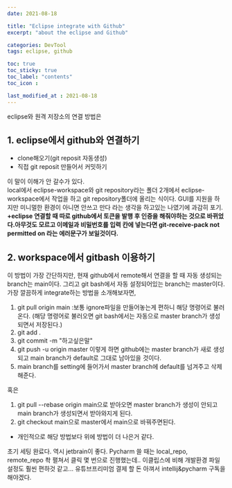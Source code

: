 ```yaml
---
date: 2021-08-18

title: "Eclipse integrate with Github"
excerpt: "about the eclipse and Github"

categories: DevTool
tags: eclipse, github

toc: true  
toc_sticky: true
toc_label: "contents"
toc_icon : 

last_modified_at : 2021-08-18
---
```


eclipse와 원격 저장소의 연결 방법은

## 1. eclipse에서 github와 연결하기
- clone해오기(git reposit 자동생성)
- 직접 git reposit 만들어서 커밋하기

이 말이 이해가 안 갈수가 있다.  
local에서 eclipse-workspace와 git repository라는 폴더 2개에서 eclipse-workspace에서 작업을 하고 git repository폴더에 올리는 식이다. GUI를 지원을 하지만 미니멀한 환경이 아니면 안쓰고 만다 라는 생각을 하고있는 나였기에 과감히 포기.  
**+eclipse 연결할 때 따로 github에서 토큰을 발행 후 인증을 해줘야하는 것으로 바뀌었다.아무것도 모르고 이메일과 비밀번호를 입력 칸에 넣는다면 git-receive-pack not permitted on 라는 에러문구가 보일것이다.**

## 2. workspace에서 gitbash 이용하기
이 방법이 가장 간단하지만, 현재 github에서 remote해서 연결을 할 때 자동 생성되는 branch는 main이다. 그리고 git bash에서 자동 설정되어있는 branch는 master이다.
가장 깔끔하게 integrate하는 방법을 소개해보자면,  
1. git pull origin main :보통 ignore파일을 만들어놓는게 편하니 해당 명령어로 불러온다. (해당 명령어로 불러오면 git bash에서는 자동으로 master branch가 생성되면서 저장된다.)
2. git add .
3. git commit -m "하고싶은말"
4. git push -u origin master
이렇게 하면 github에는 master branch가 새로 생성되고 main branch가 default로 그대로 남아있을 것이다.
5. main branch를 setting에 들어가서 master branch에 default를 넘겨주고 삭제해준다.

혹은
1. git pull --rebase origin main으로 받아오면 master branch가 생성이 안되고 main branch가 생성되면서 받아와지게 된다. 
2. git checkout main으로 master에서 main으로 바꿔주면된다.
 - 개인적으로 해당 방법보다 위에 방법이 더 나은거 같다.

초기 세팅 완료다.
역시 jetbrain이 좋다. Pycharm 쓸 때는 local_repo, remote_repo 촥 펼쳐서 클릭 몇 번으로 진행했는데.. 이클립스에 비해 개발환경 파일 설정도 훨씬 편하것 같고... 유튜브프리미엄 결제 할 돈 아껴서 intellij&pycharm 구독을 해야겠다.